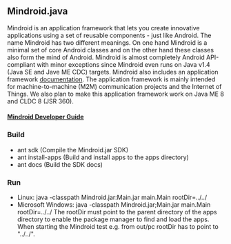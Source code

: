 ## Mindroid.java ##

Mindroid is an application framework that lets you create innovative applications using a set of reusable components - just like Android. 
The name Mindroid has two different meanings. On one hand Mindroid is a minimal set of core Android classes and on the other hand
these classes also form the mind of Android.
Mindroid is almost completely Android API-compliant with minor exceptions since Mindroid even runs on Java v1.4 (Java SE and Jave ME CDC) targets.
Mindroid also includes an application framework <a href="http://esrlabs.com/mindroid">documentation</a>.
The application framework is mainly intended for machine-to-machine (M2M) communication projects and the Internet of Things.
We also plan to make this application framework work on Java ME 8 and CLDC 8 (JSR 360).

#### [Mindroid Developer Guide](http://esrlabs.com/Mindroid) ####

### Build ###
* ant sdk (Compile the Mindroid.jar SDK)
* ant install-apps (Build and install apps to the apps directory)
* ant docs (Build the SDK docs)

### Run ###
* Linux: java -classpath Mindroid.jar:Main.jar main.Main rootDir=../../
* Microsoft Windows: java -classpath Mindroid.jar;Main.jar main.Main rootDir=../../
The rootDir must point to the parent directory of the apps directory to enable the package manager to find and load the apps.
When starting the Mindroid test e.g. from out/pc rootDir has to point to "../../".
